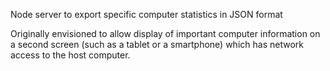 Node server to export specific computer statistics in JSON format

Originally envisioned to allow display of important computer information on a second screen (such as a tablet or a smartphone) which has network access to the host computer.